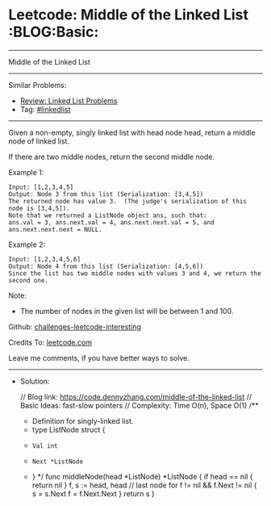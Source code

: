 
# Leetcode: Middle of the Linked List     :BLOG:Basic:

---

Middle of the Linked List  

---

Similar Problems:  

-   [Review: Linked List Problems](https://code.dennyzhang.com/review-linkedlist)
-   Tag: [#linkedlist](https://code.dennyzhang.com/tag/linkedlist)

---

Given a non-empty, singly linked list with head node head, return a middle node of linked list.  

If there are two middle nodes, return the second middle node.  

Example 1:  

    Input: [1,2,3,4,5]
    Output: Node 3 from this list (Serialization: [3,4,5])
    The returned node has value 3.  (The judge's serialization of this node is [3,4,5]).
    Note that we returned a ListNode object ans, such that:
    ans.val = 3, ans.next.val = 4, ans.next.next.val = 5, and ans.next.next.next = NULL.

Example 2:  

    Input: [1,2,3,4,5,6]
    Output: Node 4 from this list (Serialization: [4,5,6])
    Since the list has two middle nodes with values 3 and 4, we return the second one.

Note:  

-   The number of nodes in the given list will be between 1 and 100.

Github: [challenges-leetcode-interesting](https://github.com/DennyZhang/challenges-leetcode-interesting/tree/master/middle-of-the-linked-list)  

Credits To: [leetcode.com](https://leetcode.com/problems/middle-of-the-linked-list/description/)  

Leave me comments, if you have better ways to solve.  

---

-   Solution:

    // Blog link: https://code.dennyzhang.com/middle-of-the-linked-list
    // Basic Ideas: fast-slow pointers
    // Complexity: Time O(n), Space O(1)
    /**
     * Definition for singly-linked list.
     * type ListNode struct {
     *     Val int
     *     Next *ListNode
     * }
     */
    func middleNode(head *ListNode) *ListNode {
        if head == nil { return nil }
        f, s := head, head
        // last node
        for f != nil && f.Next != nil {
    	s = s.Next
    	f = f.Next.Next
        }
        return s
    }

